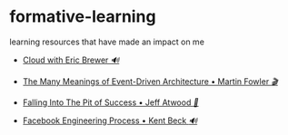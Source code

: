 # formative-learning
learning resources that have made an impact on me


  * <a target="_blank" href="https://softwareengineeringdaily.com/2019/04/26/cloud-with-eric-brewer/">Cloud with Eric Brewer <i>&#128266;</i></a>

  * <a target="_blank" href="https://www.youtube.com/watch?v=STKCRSUsyP0">The Many Meanings of Event-Driven Architecture • Martin Fowler <i>🎬</i></a>
  
  * <a target="_blank" href="https://blog.codinghorror.com/falling-into-the-pit-of-success/">Falling Into The Pit of Success • Jeff Atwood <i>📓</i></a>
  
  * <a target="_blank" href="https://softwareengineeringdaily.com/2019/08/28/facebook-engineering-process-with-kent-beck/">Facebook Engineering Process • Kent Beck <i>&#128266;</i></a>
